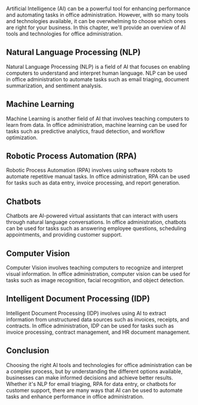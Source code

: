 
Artificial Intelligence (AI) can be a powerful tool for enhancing performance and automating tasks in office administration. However, with so many tools and technologies available, it can be overwhelming to choose which ones are right for your business. In this chapter, we'll provide an overview of AI tools and technologies for office administration.

Natural Language Processing (NLP)
---------------------------------

Natural Language Processing (NLP) is a field of AI that focuses on enabling computers to understand and interpret human language. NLP can be used in office administration to automate tasks such as email triaging, document summarization, and sentiment analysis.

Machine Learning
----------------

Machine Learning is another field of AI that involves teaching computers to learn from data. In office administration, machine learning can be used for tasks such as predictive analytics, fraud detection, and workflow optimization.

Robotic Process Automation (RPA)
--------------------------------

Robotic Process Automation (RPA) involves using software robots to automate repetitive manual tasks. In office administration, RPA can be used for tasks such as data entry, invoice processing, and report generation.

Chatbots
--------

Chatbots are AI-powered virtual assistants that can interact with users through natural language conversations. In office administration, chatbots can be used for tasks such as answering employee questions, scheduling appointments, and providing customer support.

Computer Vision
---------------

Computer Vision involves teaching computers to recognize and interpret visual information. In office administration, computer vision can be used for tasks such as image recognition, facial recognition, and object detection.

Intelligent Document Processing (IDP)
-------------------------------------

Intelligent Document Processing (IDP) involves using AI to extract information from unstructured data sources such as invoices, receipts, and contracts. In office administration, IDP can be used for tasks such as invoice processing, contract management, and HR document management.

Conclusion
----------

Choosing the right AI tools and technologies for office administration can be a complex process, but by understanding the different options available, businesses can make informed decisions and achieve better results. Whether it's NLP for email triaging, RPA for data entry, or chatbots for customer support, there are many ways that AI can be used to automate tasks and enhance performance in office administration.
